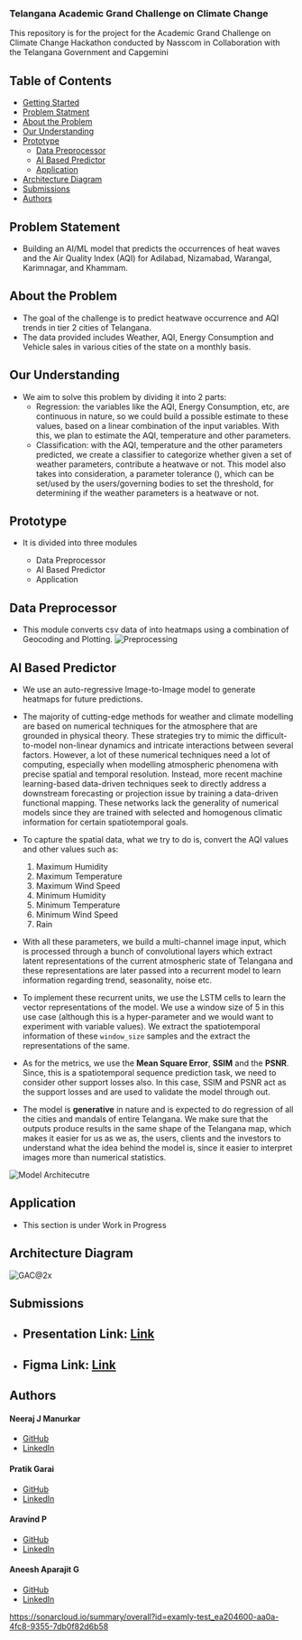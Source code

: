 
### Telangana Academic Grand Challenge on Climate Change
This repository is for the project for the Academic Grand Challenge on Climate Change Hackathon conducted by Nasscom in Collaboration with the Telangana Government and Capgemini
## Table of Contents
- [Getting Started](#getting-started)
- [Problem Statment](#problem-statement)
- [About the Problem](#about-the-problem)
- [Our Understanding](#our-understanding)
- [Prototype](#prototype)
    - [Data Preprocessor](#data-preprocessor)
    - [AI Based Predictor](#ai-based-predictor)
    - [Application](#application)
- [Architecture Diagram](#architecture-diagram)
- [Submissions](#submissions)
- [Authors](#authors)

## Problem Statement
 - Building an AI/ML model that predicts the occurrences of heat waves and the Air Quality Index (AQI) for Adilabad, Nizamabad, Warangal, Karimnagar, and Khammam.

## About the Problem
- The goal of the challenge is to predict heatwave occurrence and AQI trends in tier 2 cities of Telangana. 
- The data provided includes Weather, AQI, Energy Consumption and Vehicle sales in various cities of the state on a monthly basis.

## Our Understanding
- We aim to solve this problem by dividing it into 2 parts:
  - Regression:  the variables like the AQI, Energy Consumption, etc, are continuous in nature, so we could build a possible estimate to these values, based on a linear
  combination of the input variables. With this, we plan to estimate the AQI, temperature and other parameters.
  - Classification: with the AQI, temperature and the other parameters predicted, we create a classifier to categorize whether given a set of weather parameters, contribute a heatwave or not. This model also takes into consideration, a parameter tolerance (), which can be set/used by the users/governing bodies to set the threshold, for determining if the weather parameters is a heatwave or not.

## Prototype
 - It is divided into three modules

   - Data Preprocessor
   - AI Based Predictor
   - Application

## Data Preprocessor
 - This module converts csv data of into heatmaps using a combination of Geocoding and Plotting.
![Preprocessing](./Images/preprocessing.png)

## AI Based Predictor
 - We use an auto-regressive Image-to-Image model to generate heatmaps for future predictions.
 - The majority of cutting-edge methods for weather and climate modelling are based on numerical techniques for the atmosphere that are grounded in physical theory. These strategies try to mimic the difficult-to-model non-linear dynamics and intricate interactions between several factors. However, a lot of these numerical techniques need a lot of computing, especially when modelling atmospheric phenomena with precise spatial and temporal resolution. Instead, more recent machine learning-based data-driven techniques seek to directly address a downstream forecasting or projection issue by training a data-driven functional mapping. These networks lack the generality of numerical models since they are trained with selected and homogenous climatic information for certain spatiotemporal goals.
- To capture the spatial data, what we try to do is, convert the AQI values and other values such as:
    1. Maximum Humidity
    2. Maximum Temperature
    3. Maximum Wind Speed
    4. Minimum Humidity
    5. Minimum Temperature
    6. Minimum Wind Speed
    7. Rain

- With all these parameters, we build a multi-channel image input, which is processed through a bunch of convolutional layers which extract latent representations of the current atmospheric state of Telangana and these representations are later passed into a recurrent model to learn information regarding trend, seasonality, noise etc. 

- To implement these recurrent units, we use the LSTM cells to learn the vector representations of the model. We use a window size of 5 in this use case (although this is a hyper-parameter and we would want to experiment with variable values). We extract the spatiotemporal information of these `window_size` samples and the extract the representations of the same.

- As for the metrics, we use the __Mean Square Error__, __SSIM__ and the __PSNR__. Since, this is a spatiotemporal sequence prediction task, we need to consider other support losses also. In this case, SSIM and PSNR act as the support losses and are used to validate the model through out.

- The model is __generative__ in nature and is expected to do regression of all the cities and mandals of entire Telangana. We make sure that the outputs produce results in the same shape of the Telangana map, which makes it easier for us as we as, the users, clients and the investors to understand what the idea behind the model is, since it easier to interpret images more than numerical statistics.

![Model Architecutre](./Images/pix2pixRNN.png)

## Application
 - This section is under Work in Progress
 
## Architecture Diagram
![GAC@2x](./Images/architecture.png)


## Submissions
* ## Presentation Link: [Link](https://www.canva.com/design/DAFY8GB2U2M/5X7AZBh-cOCI0rQWTHx8AA/view)
* ## Figma Link: [Link](https://www.figma.com/file/QpFcYibSUP9y78nOjzLIJW/Map-Maker)


## Authors

#### Neeraj J Manurkar
* [GitHub](https://github.com/Neerajjr11)
* [LinkedIn](https://www.linkedin.com/in/neeraj-j-manurkar-64372b212/)

#### Pratik Garai
* [GitHub](https://github.com/iaraGkitarP)
* [LinkedIn](https://www.linkedin.com/in/pratik-garai-bab1a4191/)

#### Aravind P
* [GitHub](https://github.com/ARAVIND1828)
* [LinkedIn](https://www.linkedin.com/in/aravind-p-92a5061b8/)

#### Aneesh Aparajit G
* [GitHub](https://github.com/aneeshaparajit)
* [LinkedIn](https://www.linkedin.com/in/aneesh-aparajit/)

https://sonarcloud.io/summary/overall?id=examly-test_ea204600-aa0a-4fc8-9355-7db0f82d6b58
